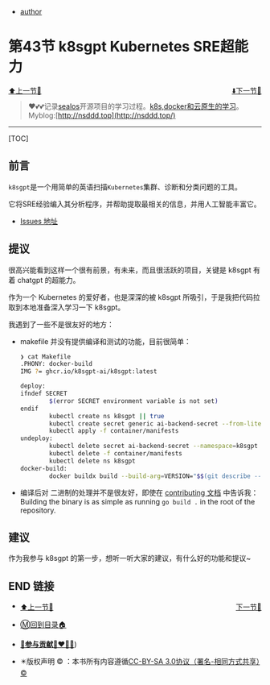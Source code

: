 + [author](http://nsddd.top)

# 第43节 k8sgpt Kubernetes SRE超能力

<div><a href = '42.md' style='float:left'>⬆️上一节🔗  </a><a href = '44.md' style='float: right'>  ⬇️下一节🔗</a></div>
<br>

> ❤️💕💕记录[sealos](https://github.com/3293172751/sealos)开源项目的学习过程。[k8s,docker和云原生的学习](https://github.com/3293172751/sealos)。Myblog:[http://nsddd.top](http://nsddd.top/)

---
[TOC]

## 前言

`k8sgpt`是一个用简单的英语扫描`Kubernetes`集群、诊断和分类问题的工具。

它将SRE经验编入其分析程序，并帮助提取最相关的信息，并用人工智能丰富它。

+ [Issues 地址 ](https://github.com/k8sgpt-ai/k8sgpt/issues/305)



## 提议

很高兴能看到这样一个很有前景，有未来，而且很活跃的项目，关键是 k8sgpt 有着 chatgpt 的超能力。

作为一个 Kubernetes 的爱好者，也是深深的被 k8sgpt 所吸引，于是我把代码拉取到本地准备深入学习一下 k8sgpt。

我遇到了一些不是很友好的地方：

+ makefile 并没有提供编译和测试的功能，目前很简单：

  ```bash
  ❯ cat Makefile
  .PHONY: docker-build
  IMG ?= ghcr.io/k8sgpt-ai/k8sgpt:latest
  
  deploy:
  ifndef SECRET
          $(error SECRET environment variable is not set)
  endif
          kubectl create ns k8sgpt || true
          kubectl create secret generic ai-backend-secret --from-literal=secret-key=$(SECRET) --namespace=k8sgpt || true
          kubectl apply -f container/manifests
  undeploy:
          kubectl delete secret ai-backend-secret --namespace=k8sgpt
          kubectl delete -f container/manifests
          kubectl delete ns k8sgpt
  docker-build:
          docker buildx build --build-arg=VERSION="$$(git describe --tags --abbrev=0)" --build-arg=COMMIT="$$(git rev-parse --short HEAD)" --build-arg DATE="$$(date +%FT%TZ)" --platform="linux/amd64,linux/arm64" -t ${IMG} -f container/Dockerfile . --push 
  ```

+ 编译后对 二进制的处理并不是很友好，即使在 [contributing 文档](https://github.com/k8sgpt-ai/k8sgpt/blob/main/CONTRIBUTING.md) 中告诉我：Building the binary is as simple as running `go build .` in the root of the repository. 



## 建议

作为我参与 k8sgpt 的第一步，想听一听大家的建议，有什么好的功能和提议~





## END 链接
<ul><li><div><a href = '42.md' style='float:left'>⬆️上一节🔗  </a><a href = '44.md' style='float: right'>  ️下一节🔗</a></div></li></ul>

+ [Ⓜ️回到目录🏠](../README.md)

+ [**🫵参与贡献💞❤️‍🔥💖**](https://nsddd.top/archives/contributors))

+ ✴️版权声明 &copy; ：本书所有内容遵循[CC-BY-SA 3.0协议（署名-相同方式共享）&copy;](http://zh.wikipedia.org/wiki/Wikipedia:CC-by-sa-3.0协议文本) 

